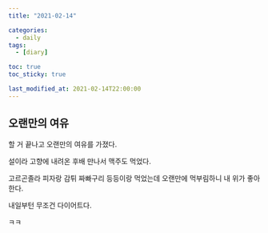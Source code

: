 ```yaml
---
title: "2021-02-14"

categories:
  - daily
tags:
  - [diary]

toc: true
toc_sticky: true

last_modified_at: 2021-02-14T22:00:00
---
```


## 오랜만의 여유

할 거 끝나고 오랜만의 여유를 가졌다.

설이라 고향에 내려온 후배 만나서 맥주도 먹었다.

고르곤졸라 피자랑 감튀 짜빠구리 등등이랑 먹었는데 오랜만에 먹부림하니 내 위가 좋아한다.

내일부턴 무조건 다이어트다.

ㅋㅋ
